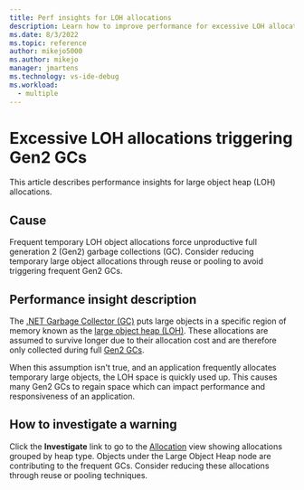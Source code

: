 ```yaml
---
title: Perf insights for LOH allocations
description: Learn how to improve performance for excessive LOH allocations.
ms.date: 8/3/2022
ms.topic: reference
author: mikejo5000
ms.author: mikejo
manager: jmartens
ms.technology: vs-ide-debug
ms.workload: 
  - multiple
---
```


# Excessive LOH allocations triggering Gen2 GCs

This article describes performance insights for large object heap (LOH) allocations.

## Cause

Frequent temporary LOH object allocations force unproductive full generation 2 (Gen2) garbage collections (GC). Consider reducing temporary large object allocations through reuse or pooling to avoid triggering frequent Gen2 GCs.

## Performance insight description

The [.NET Garbage Collector (GC)](/dotnet/standard/garbage-collection/) puts large objects in a specific region of memory known as the [large object heap (LOH)](/dotnet/standard/garbage-collection/large-object-heap). These allocations are assumed to survive longer due to their allocation cost and are therefore only collected during full [Gen2 GCs](/dotnet/standard/garbage-collection/fundamentals#generations).

When this assumption isn't true, and an application frequently allocates temporary large objects, the LOH space is quickly used up. This causes many Gen2 GCs to regain space which can impact performance and responsiveness of an application.

## How to investigate a warning

Click the **Investigate** link to go to the [Allocation](../profiling/dotnet-alloc-tool.md#allocation) view showing allocations grouped by heap type. Objects under the Large Object Heap node are contributing to the frequent GCs. Consider reducing these allocations through reuse or pooling techniques.
